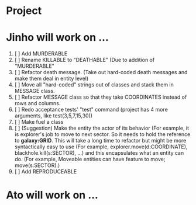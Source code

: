 # Project

# Jinho will work on ...

1. [ ] Add MURDERABLE
1. [ ] Rename KILLABLE to "DEATHABLE" (Due to addition of "MURDERABLE"
1. [ ] Refactor death message. (Take out hard-coded death messages and make them deal in entity level)
1. [ ] Move all "hard-coded" strings out of classes and stack them in MESSAGE class.
1. [ ] Refactor MESSAGE class so that they take COORDINATES instead of rows and columns.
1. [ ] Redo acceptance tests' "test" command (project has 4 more arguments, like test(3,5,7,15,30))
1. [ ] Make fuel a class
1. [ ] (Suggestion) Make the entity the actor of its behavior (For example, it is explorer's job to move to next sector. So it needs to hold the reference to **galaxy:GRID**. This will take a long time to refactor but might be more syntactically easy to use (For example, explorer.move(d:COORDINATE), blackhole.kill(s:SECTOR), ...) and this encapsulates what an entity can do. (For example, Moveable entities can have feature to move; move(s:SECTOR).)
1. [ ] Add REPRODUCEABLE


# Ato will work on ...
